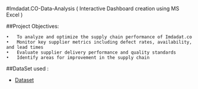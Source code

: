 #Imdadat.CO-Data-Analysis ( Interactive Dashboard creation using MS Excel ) 

##Project Objectives:

	•	To analyze and optimize the supply chain performance of Imdadat.co
	•	Monitor key supplier metrics including defect rates, availability, and lead times
	•	Evaluate supplier delivery performance and quality standards
	•	Identify areas for improvement in the supply chain
 
##DataSet used :
- <a href="https://github.com/anass-ab/Data_Analysys_Dashboard/blob/main/Supply-Chain-Dashboard-Template-TemplateLab.com_.xlsx">Dataset</a>
